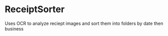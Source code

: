 # ReceiptSorter
 Uses OCR to analyze reciept images and sort them into folders by date then business
